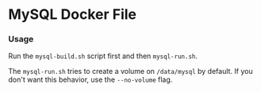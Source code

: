 # MySQL Docker File

### Usage 

Run the `mysql-build.sh` script first and then `mysql-run.sh`.

The `mysql-run.sh` tries to create a volume on `/data/mysql` by default. 
If you don't want this behavior, use the `--no-volume` flag.